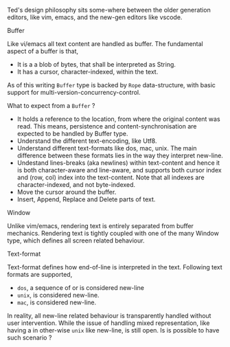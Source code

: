Ted's design philosophy sits some-where between the older generation
editors, like vim, emacs, and the new-gen editors like vscode.

Buffer

Like vi/emacs all text content are handled as buffer. The fundamental
aspect of a buffer is that,

* It is a a blob of bytes, that shall be interpreted as String.
* It has a cursor, character-indexed, within the text.

As of this writing `Buffer` type is backed by `Rope` data-structure,
with basic support for multi-version-concurrency-control.

What to expect from a `Buffer` ?

* It holds a reference to the location, from where the original content
  was read. This means, persistence and content-synchronisation are
  expected to be handled by Buffer type.
* Understand the different text-encoding, like Utf8.
* Understand different text-formats like dos, mac, unix. The main
  difference between these formats lies in the way they interpret new-line.
* Undestand lines-breaks (aka newlines) within text-content and hence it
  is both character-aware and line-aware, and supports both cursor index
  and (row, col) index into the text-content. Note that all indexes
  are character-indexed, and not byte-indexed.
* Move the cursor around the buffer.
* Insert, Append, Replace and Delete parts of text.

Window

Unlike vim/emacs, rendering text is entirely separated from buffer
mechanics. Rendering text is tightly coupled with one of the many
Window type, which defines all screen related behaviour.

Text-format

Text-format defines how end-of-line is interpreted in the text. Following
text formats are supported,

* `dos`, a sequence of <CR><NL> or <NL> is considered new-line
* `unix`, <NL> is considered new-line.
* `mac`, <CR> is considered new-line.

In reality, all new-line related behaviour is transparently handled
without user intervention. While the issue of handling mixed representation,
like having a <CR> in other-wise `unix` like new-line, is still open. Is
is possible to have such scenario ?
